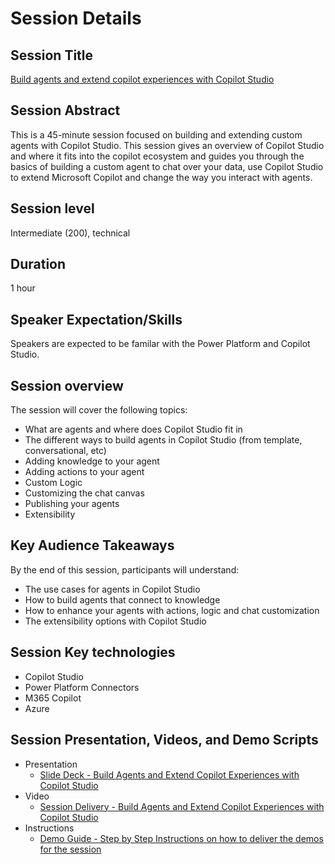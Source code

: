 # Session Details

## Session Title

[Build agents and extend copilot experiences with Copilot Studio](https://aka.ms/AArxxbo)

## Session Abstract

This is a 45-minute session focused on building and extending custom agents with Copilot Studio. This session gives an overview of Copilot Studio and where it fits into the copilot ecosystem and guides you through the basics of building a custom agent to chat over your data, use Copilot Studio to extend Microsoft Copilot and change the way you interact with agents.

## Session level

Intermediate (200), technical

## Duration

1 hour

## Speaker Expectation/Skills

Speakers are expected to be familar with the Power Platform and Copilot Studio.

## Session overview

The session will cover the following topics:

- What are agents and where does Copilot Studio fit in
- The different ways to build agents in Copilot Studio (from template, conversational, etc)
- Adding knowledge to your agent
- Adding actions to your agent
- Custom Logic
- Customizing the chat canvas
- Publishing your agents
- Extensibility

## Key Audience Takeaways

By the end of this session, participants will understand:

- The use cases for agents in Copilot Studio
- How to build agents that connect to knowledge
- How to enhance your agents with actions, logic and chat customization
- The extensibility options with Copilot Studio

## Session Key technologies

- Copilot Studio
- Power Platform Connectors
- M365 Copilot
- Azure

## Session Presentation, Videos, and Demo Scripts

- Presentation
  - [Slide Deck - Build Agents and Extend Copilot Experiences with Copilot Studio](https://github.com/microsoft/community-content/releases/download/SeasonOfAI-Agents/EN-US_BRK430_Tech_V3.0.pptx)
- Video
  - [Session Delivery - Build Agents and Extend Copilot Experiences with Copilot Studio](https://aka.ms/AArxxbo)
- Instructions
  - [Demo Guide - Step by Step Instructions on how to deliver the demos for the session](https://aka.ms/AArxxc4)
